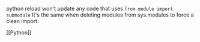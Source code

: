 python reload won't update any code that uses `from module import submodule`
It's the same when deleting modules from sys.modules to force a clean import.

[[Python]]